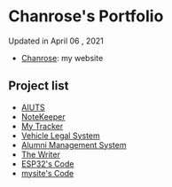﻿# Chanrose's Portfolio

Updated in April 06 , 2021

- [Chanrose](https://chanrose.now.sh): my website

## Project list

- [AIUTS](https://github.com/chanrose/transactionsystem)
- [NoteKeeper](https://github.com/chanrose/notebook)
- [My Tracker](https://on-tracker.vercel.app)
- [Vehicle Legal System](https://vls.vercel.app/)
- [Alumni Management System](https://alumni0311.herokuapp.com/)
- [The Writer](http://writer.lifedashboard.cloud/)
- [ESP32's Code](https://github.com/chanrose/esp32/)
- [mysite's Code](https://github.com/chanrose/mysite)
